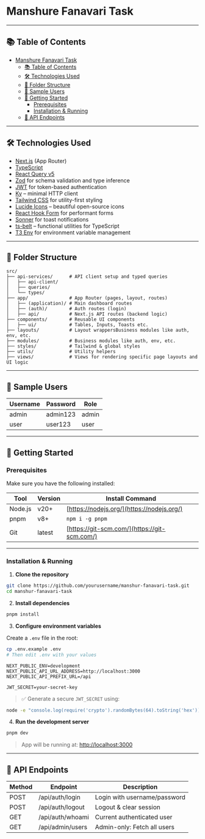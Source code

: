 # Manshure Fanavari Task

---

## 📚 Table of Contents

- [Manshure Fanavari Task](#manshure-fanavari-task)
  - [📚 Table of Contents](#-table-of-contents)
  - [🛠️ Technologies Used](#️-technologies-used)
  - [📁 Folder Structure](#-folder-structure)
  - [🧪 Sample Users](#-sample-users)
  - [🧰 Getting Started](#-getting-started)
    - [Prerequisites](#prerequisites)
    - [Installation \& Running](#installation--running)
  - [📡 API Endpoints](#-api-endpoints)

---

## 🛠️ Technologies Used

- [Next.js](https://nextjs.org/) (App Router)
- [TypeScript](https://www.typescriptlang.org/)
- [React Query v5](https://tanstack.com/query/latest)
- [Zod](https://zod.dev/) for schema validation and type inference
- [JWT](https://jwt.io/) for token-based authentication
- [Ky](https://github.com/sindresorhus/ky) – minimal HTTP client
- [Tailwind CSS](https://tailwindcss.com/) for utility-first styling
- [Lucide Icons](https://lucide.dev/) – beautiful open-source icons
- [React Hook Form](https://react-hook-form.com/) for performant forms
- [Sonner](https://sonner.emilkowal.ski/) for toast notifications
- [ts-belt](https://github.com/mobily/ts-belt) – functional utilities for TypeScript
- [T3 Env](https://github.com/t3-oss/t3-env) for environment variable management

---

## 📁 Folder Structure

```
src/
├── api-services/      # API client setup and typed queries
│   ├── api-client/
│   ├── queries/
│   └── types/
├── app/               # App Router (pages, layout, routes)
│   ├── (application)/ # Main dashboard routes
│   ├── (auth)/        # Auth routes (login)
│   ├── api/           # Next.js API routes (backend logic)
├── components/        # Reusable UI components
│   ├── ui/            # Tables, Inputs, Toasts etc.
├── layouts/           # Layout wrappersBusiness modules like auth, env, etc.
├── modules/           # Business modules like auth, env, etc.
├── styles/            # Tailwind & global styles
├── utils/             # Utility helpers
├── views/             # Views for rendering specific page layouts and UI logic
```

---

## 🧪 Sample Users

| Username | Password  | Role  |
|----------|-----------|-------|
| admin    | admin123  | admin |
| user     | user123   | user  |

---

## 🧰 Getting Started

### Prerequisites

Make sure you have the following installed:

| Tool     | Version | Install Command                                |
|----------|---------|-------------------------------------------------|
| Node.js  | v20+    | [https://nodejs.org/](https://nodejs.org/)     |
| pnpm     | v8+     | `npm i -g pnpm`                                 |
| Git      | latest  | [https://git-scm.com/](https://git-scm.com/)   |

---

### Installation & Running

1. **Clone the repository**

```bash
git clone https://github.com/yourusername/manshur-fanavari-task.git
cd manshur-fanavari-task
```

2. **Install dependencies**

```bash
pnpm install
```

3. **Configure environment variables**

Create a `.env` file in the root:

```bash
cp .env.example .env
# Then edit .env with your values
```

```env
NEXT_PUBLIC_ENV=development
NEXT_PUBLIC_API_URL_ADDRESS=http://localhost:3000
NEXT_PUBLIC_API_PREFIX_URL=/api

JWT_SECRET=your-secret-key
```

> ✅ Generate a secure `JWT_SECRET` using:

```bash
node -e "console.log(require('crypto').randomBytes(64).toString('hex'))"
```

4. **Run the development server**

```bash
pnpm dev
```

> App will be running at: [http://localhost:3000](http://localhost:3000)

---

## 📡 API Endpoints

| Method | Endpoint             | Description                    |
|--------|----------------------|--------------------------------|
| POST   | /api/auth/login      | Login with username/password   |
| POST   | /api/auth/logout     | Logout & clear session         |
| GET    | /api/auth/whoami     | Current authenticated user     |
| GET    | /api/admin/users     | Admin-only: Fetch all users    |